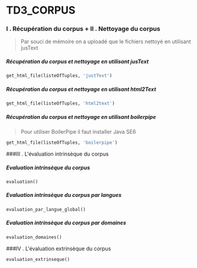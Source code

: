 # TD3_CORPUS

### I . Récupération du corpus + II . Nettoyage du corpus

> Par souci de mémoire on a uploadé que le fichiers nettoyé en utilisant jusText

##### Récupération du corpus et nettoyage en utilisant jusText
```python
get_html_file(listeOfTuples, 'justText')
```
##### Récupération du corpus et nettoyage en utilisant html2Text
```python
get_html_file(listeOfTuples, 'html2text')
```
##### Récupération du corpus et nettoyage en utilisant boilerpipe
> Pour utiliser BoilerPipe il faut installer Java SE6 
```python
get_html_file(listeOfTuples, 'boilerpipe')
```

###III . L'évaluation intrinsèque du corpus
##### Evaluation intrinsèque du corpus
```python
evaluation()
```
##### Evaluation intrinsèque du corpus par langues
```python
evaluation_par_langue_global()
```
##### Evaluation intrinsèque du corpus par domaines
```python
evaluation_domaines()
```

###IV . L'évaluation extrinsèque du corpus
```python
evaluation_extrinseque()
```
